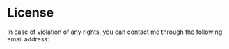 # License
In case of violation of any rights, you can contact me through the following email address:
